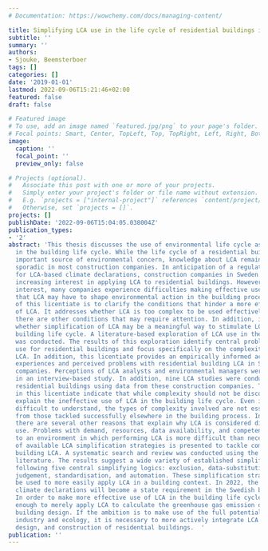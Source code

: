 ```yaml
---
# Documentation: https://wowchemy.com/docs/managing-content/

title: Simplifying LCA use in the life cycle of residential buildings in Sweden
subtitle: ''
summary: ''
authors:
- Sjouke, Beemsterboer
tags: []
categories: []
date: '2019-01-01'
lastmod: 2022-09-06T15:21:46+02:00
featured: false
draft: false

# Featured image
# To use, add an image named `featured.jpg/png` to your page's folder.
# Focal points: Smart, Center, TopLeft, Top, TopRight, Left, Right, BottomLeft, Bottom, BottomRight.
image:
  caption: ''
  focal_point: ''
  preview_only: false

# Projects (optional).
#   Associate this post with one or more of your projects.
#   Simply enter your project's folder or file name without extension.
#   E.g. `projects = ["internal-project"]` references `content/project/deep-learning/index.md`.
#   Otherwise, set `projects = []`.
projects: []
publishDate: '2022-09-06T15:04:05.038004Z'
publication_types:
- '2'
abstract: 'This thesis discusses the use of environmental life cycle assessment (LCA)
  in the building life cycle. While the life cycle of a residential building is an
  important source of environmental concern, knowledge about LCA remains scarce and
  sporadic in most construction companies. In anticipation of a regulatory requirement
  for LCA-based climate declarations, construction companies in Sweden are expressing
  increasing interest in applying LCA to residential buildings. However, despite this
  interest, many companies experience difficulties making effective use of the potential
  that LCA may have to shape environmental action in the building process. The aim
  of this licentiate is to clarify the conditions that hinder a more effective use
  of LCA. It addresses whether LCA is too complex to be used effectively, and whether
  there are other conditions that may require attention. In addition, it examines
  whether simplification of LCA may be a meaningful way to stimulate LCA use in the
  building life cycle. A literature-based exploration of LCA use in the building context
  was conducted. The results of this exploration identify central problems with LCA
  use for residential buildings and focus specifically on the complexity of building
  LCA. In addition, this licentiate provides an empirically informed account of the
  experiences and perceived problems with residential building LCA in Swedish construction
  companies. Perceptions of LCA analysts and environmental managers were explored
  in an interview-based study. In addition, nine LCA studies were conducted on multifamily
  residential buildings using data from these construction companies. The findings
  in this licentiate indicate that while complexity should not be discounted, it cannot
  explain the ineffective use of LCA in the building life cycle. Even if LCA may be
  difficult to understand, the types of complexity involved are not essentially different
  from those tackled successfully elsewhere in the building process. In addition,
  there are several other reasons that explain why LCA is considered difficult to
  use. Problems with demand, resources, data availability, and competence all contribute
  to an environment in which performing LCA is more difficult than necessary. A review
  of available LCA simplification strategies is presented to tackle complexity in
  building LCA. A systematic search and review was conducted using the simplification
  literature. The results suggest a wide variety of established simplification techniques,
  following five central simplifying logics: exclusion, data-substitution, expert
  judgement, standardisation, and automation. These simplification strategies can
  be used to more easily apply LCA in a building context. In 2022, the use of LCA-based
  climate declarations will become a state requirement in the Swedish building sector.
  In order to make more effective use of LCA in the building life cycle, it is not
  enough to merely apply LCA to calculate the greenhouse gas emission of a finished
  building design. If the ambition is to make use of the full potential of LCA for
  industry and ecology, it is necessary to more actively integrate LCA in the planning,
  design, and construction of residential buildings.  '
publication: ''
---
```

